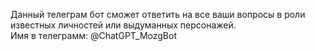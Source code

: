 Данный телеграм бот сможет ответить на все ваши вопросы в роли известных личностей или выдуманных персонажей.       
Имя в телеграмм: @ChatGPT_MozgBot
